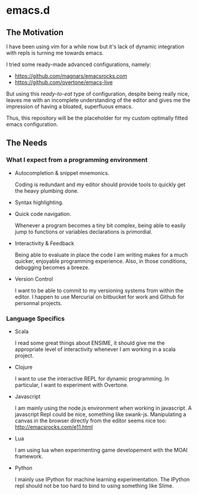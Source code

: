emacs.d
=======

The Motivation
--------------
I have been using vim for a while now but it's lack of dynamic integration with
repls is turning me towards emacs.

I tried some ready-made advanced configurations, namely: 
* https://github.com/magnars/emacsrocks.com
* https://github.com/overtone/emacs-live

But using this *ready-to-eat* type of configuration, despite being really nice,
leaves me with an incomplete understanding of the editor and gives me the
impression of having a bloated, superfluous emacs.

Thus, this repository will be the placeholder for my custom optimally fitted
emacs configuration.


The Needs
---------

### What I expect from a programming environment

* Autocompletion & snippet mnemonics.

  Coding is redundant and my editor should provide tools to quickly get the
heavy plumbing done.

* Syntax highlighting.


* Quick code navigation.

  Whenever a program becomes a tiny bit complex, being able to easily jump to
functions or variables declarations is primordial.

* Interactivity & Feedback

  Being able to evaluate in place the code I am writing makes for a much
quicker, enjoyable programming experience. Also, in those conditions, debugging 
becomes a breeze.

* Version Control 

  I want to be able to commit to my versioning systems from within the editor. I
happen to use Mercurial on bitbucket for work and Github for personnal
projects. 


### Language Specifics

* Scala

  I read some great things about ENSIME, it should give me the appropriate
level of interactivity whenever I am working in a scala project.

* Clojure

  I want to use the interactive REPL for dynamic programming. In particular, I want to experiment with Overtone.

* Javascript

  I am mainly using the node.js environment when working in javascript. A
javascript Repl could be nice, something like swank-js. Manipulating a canvas
in the browser directly from the editor seems nice too: 
http://emacsrocks.com/e11.html

* Lua

  I am using lua when experimenting game developement with the MOAI framework. 

* Python

  I mainly use IPython for machine learning experimentation. The IPython repl
should not be too hard to bind to using something like Slime.
